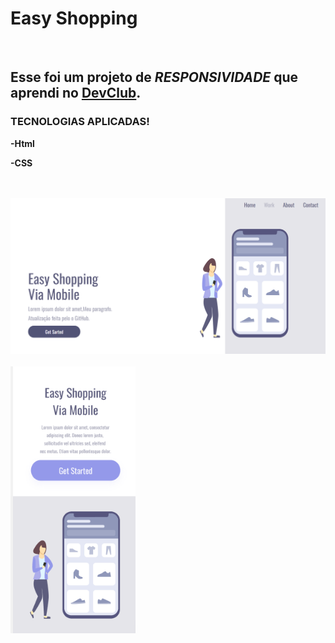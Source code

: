 <h1>Easy Shopping</h1>
<br>
<h2>Esse foi um projeto de <i>RESPONSIVIDADE</i> que aprendi no <a href="https://rodolfomori.com.br/devclub/">DevClub</a>.</h2>
<h3>TECNOLOGIAS APLICADAS!</h3>
<p><b>-Html</b></p>
<p><b>-CSS</b></p>
<br>
<br>
<img src="https://github.com/csmanhaes86/Easy-Shopping/blob/main/img/Descktop.png?raw=true" width="600px" alt="desktop-easy-shopping"/>
<br>
<br>
<img src="https://github.com/csmanhaes86/Easy-Shopping/blob/main/img/moblie.png?raw=true" width=200px" alt="moblie-easy-shopping"/>
